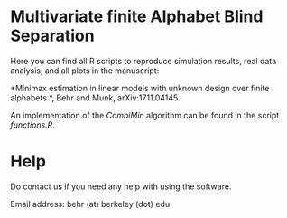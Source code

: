 # Multivariate finite Alphabet Blind Separation
Here you can find all R scripts to reproduce simulation results, real data analysis, and all plots in the manuscript:

*Minimax estimation in linear models with unknown design over finite
alphabets
*, Behr and Munk, arXiv:1711.04145.

An implementation of the *CombiMin* algorithm can be found in the script *functions.R*.


# Help
Do contact us if you need any help with using the software.

Email address: behr (at) berkeley (dot) edu


